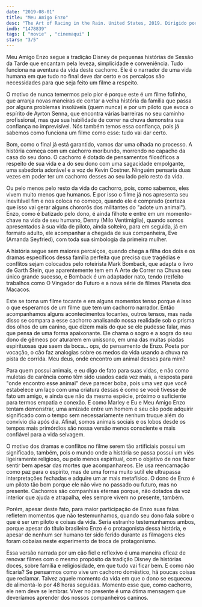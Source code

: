 ```yaml
---
date: "2019-08-01"
title: "Meu Amigo Enzo"
desc: "The Art of Racing in the Rain. United States, 2019. Dirigido por Simon Curtis, escrito por Mark Bomback, Garth Stein. Com Kevin Costner, Amanda Seyfried, Milo Ventimiglia. Escrito originalmente para o CinemAqui."
imdb: "1478839"
tags: [ "movie" , "cinemaqui" ]
stars: "3/5"
---
```

Meu Amigo Enzo segue a tradição Disney de pequenas histórias de Sessão da Tarde que encantam pela leveza, simplicidade e conveniência. Tudo funciona na aventura da vida deste cachorro. Ele é o narrador de uma vida humana em que tudo no final deve dar certo e os percalços são necessidades para que seja feito um filme a respeito.

O motivo de nunca temermos pelo pior é porque este é um filme fofinho, que arranja novas maneiras de contar a velha história da família que passa por alguns problemas insolúveis (quem nunca) e por um piloto que evoca o espírito de Ayrton Senna, que encontra várias barreiras no seu caminho profissional, mas que sua habilidade de correr na chuva demonstra sua confiança no imprevisível. Nós também temos essa confiança, pois já sabemos como funciona um filme como esse: tudo vai dar certo.

Bom, como o final já está garantido, vamos dar uma olhada no processo. A história começa com um cachorro moribundo, morrendo no capacho da casa do seu dono. O cachorro é dotado de pensamentos filosóficos a respeito de sua vida e a do seu dono com uma sagacidade empolgante, uma sabedoria adorável e a voz de Kevin Costner. Ninguém pensaria duas vezes em poder ter um cachorro desses ao seu lado pelo resto da vida.

Ou pelo menos pelo resto da vida do cachorro, pois, como sabemos, eles vivem muito menos que humanos. E por isso o filme já nos apresenta seu inevitável fim e nos coloca no começo, quando ele é comprado (certeza que isso vai gerar alguns chororôs dos militantes do "adote um animal"). Enzo, como é batizado pelo dono, é ainda filhote e entre em um momento-chave na vida de seu humano, Denny (Milo Ventimiglia), quando somos apresentados à sua vida de piloto, ainda solteiro, para em seguida, já em formato adulto, ele acompanhar a chegada de sua companheira, Eve (Amanda Seyfried), com toda sua simbologia da primeira mulher.

A história segue sem maiores percalços, quando chega a filha dos dois e os dramas específicos dessa família perfeita que precisa que tragédias e conflitos sejam colocados pelo roteirista Mark Bomback, que adapta o livro de Garth Stein, que aparentemente tem em A Arte de Correr na Chuva seu único grande sucesso, e Bomback é um adaptador nato, tendo (re)feito trabalhos como O Vingador do Futuro e a nova série de filmes Planeta dos Macacos.

Este se torna um filme tocante e em alguns momentos tenso porque é isso o que esperamos de um filme que tem um cachorro narrador. Então acompanhamos alguns acontecimentos tocantes, outros tensos, mas nada disso se compara a esse cachorro analisando nossa realidade sob o prisma dos olhos de um canino, que dizem mais do que se ele pudesse falar, mas que pensa de uma forma apaixonante. Ele chama o sogro e a sogra do seu dono de gêmeos por aturarem em uníssono, em uma das muitas piadas espirituosas que saem da boca... ops, do pensamento de Enzo. Poeta por vocação, o cão faz analogias sobre os medos da vida usando a chuva na pista de corrida. Meu deus, onde encontro um animal desses para mim?

Para quem possui animais, e eu digo de fato para suas vidas, e não como muletas de carência como têm sido usados cada vez mais, a resposta para "onde encontro esse animal" deve parecer boba, pois uma vez que você estabelece um laço com uma criatura dessas é como se você tivesse de fato um amigo, e ainda que não da mesma espécie, próximo o suficiente para termos empatia e conexão. E como Marley e Eu e Meu Amigo Enzo tentam demonstrar, uma amizade entre um homem e seu cão pode adquirir significado com o tempo sem necessariamente nenhum truque além do convívio dia após dia. Afinal, somos animais sociais e os lobos desde os tempos mais primórdios são nossa versão menos consciente e mais confiável para a vida selvagem.

O motivo dos dramas e conflitos no filme serem tão artificiais possui um significado, também, pois o mundo onde a história se passa possui um viés ligeiramente religioso, ou pelo menos espiritual, com o objetivo de nos fazer sentir bem apesar das mortes que acompanhareos. Ele usa reencarnação como paz para o espírito, mas de uma forma muito sutil ele ultrapassa interpretações fechadas e adquire um ar mais metafísico. O dono de Enzo é um piloto tão bom porque ele não vive no passado ou futuro, mas no presente. Cachorros são companhias eternas porque, não dotados da voz interior que ajuda e atrapalha, eles sempre vivem no presente, também.

Porém, apesar deste fato, para maior participação de Enzo suas falas refletem momentos que não testemunhamos, quando seu dono fala sobre o que é ser um piloto e coisas da vida. Seria estranho testemunhamos ambos, porque apesar do título brasileiro Enzo é o protagonista dessa história, e apesar de nenhum ser humano ter sido ferido durante as filmagens eles foram cobaias neste experimento de troca de protagonismo.

Essa versão narrada por um cão fiel e reflexivo é uma maneira eficaz de renovar filmes com o mesmo propósito da tradição Disney de histórias doces, sobre família e religiosidade, em que tudo vai ficar bem. E como não ficaria? Se pensarmos como vive um cachorro doméstico, há poucas coisas que reclamar. Talvez aquele momento da vida em que o dono se esqueceu de alimentá-lo por 48 horas seguidas. Momento esse que, como cachorro, ele nem deve se lembrar. Viver no presente é uma ótima mensagem que deveríamos aprender dos nossos companheiros caninos.

